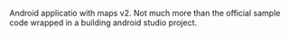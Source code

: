 Android applicatio with maps v2. Not much more than the official sample code wrapped in a building android studio project.
